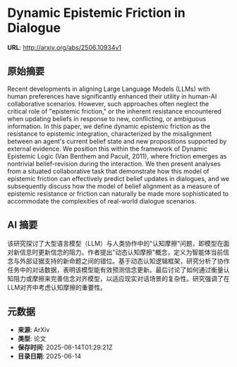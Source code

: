 # Dynamic Epistemic Friction in Dialogue

**URL**: http://arxiv.org/abs/2506.10934v1

## 原始摘要

Recent developments in aligning Large Language Models (LLMs) with human
preferences have significantly enhanced their utility in human-AI collaborative
scenarios. However, such approaches often neglect the critical role of
"epistemic friction," or the inherent resistance encountered when updating
beliefs in response to new, conflicting, or ambiguous information. In this
paper, we define dynamic epistemic friction as the resistance to epistemic
integration, characterized by the misalignment between an agent's current
belief state and new propositions supported by external evidence. We position
this within the framework of Dynamic Epistemic Logic (Van Benthem and Pacuit,
2011), where friction emerges as nontrivial belief-revision during the
interaction. We then present analyses from a situated collaborative task that
demonstrate how this model of epistemic friction can effectively predict belief
updates in dialogues, and we subsequently discuss how the model of belief
alignment as a measure of epistemic resistance or friction can naturally be
made more sophisticated to accommodate the complexities of real-world dialogue
scenarios.


## AI 摘要

该研究探讨了大型语言模型（LLM）与人类协作中的"认知摩擦"问题，即模型在面对新信息时更新信念的阻力。作者提出"动态认知摩擦"概念，定义为智能体当前信念与外部证据支持的新命题之间的错位。基于动态认知逻辑框架，研究分析了协作任务中的对话数据，表明该模型能有效预测信念更新。最后讨论了如何通过衡量认知阻力或摩擦来完善信念对齐模型，以适应现实对话场景的复杂性。研究强调了在LLM对齐中考虑认知摩擦的重要性。

## 元数据

- **来源**: ArXiv
- **类型**: 论文
- **保存时间**: 2025-06-14T01:29:21Z
- **目录日期**: 2025-06-14
